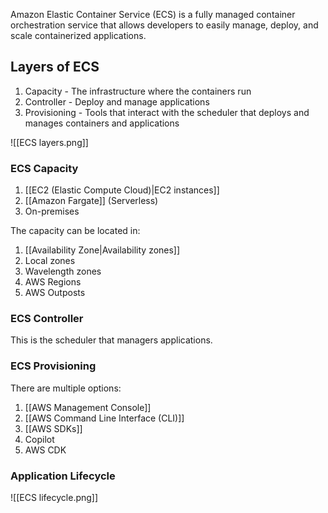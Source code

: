 Amazon Elastic Container Service (ECS) is a fully managed container orchestration service that allows developers to easily manage, deploy, and scale containerized applications.

## Layers of ECS

1. Capacity - The infrastructure where the containers run
2. Controller - Deploy and manage applications
3. Provisioning - Tools that interact with the scheduler that deploys and manages containers and applications

![[ECS layers.png]]
### ECS Capacity

1. [[EC2 (Elastic Compute Cloud)|EC2 instances]]
2. [[Amazon Fargate]] (Serverless)
3. On-premises

The capacity can be located in:

1. [[Availability Zone|Availability zones]]
2. Local zones
3. Wavelength zones
4. AWS Regions
5. AWS Outposts

### ECS Controller

This is the scheduler that managers applications.

### ECS Provisioning

There are multiple options:

1. [[AWS Management Console]]
2. [[AWS Command Line Interface (CLI)]]
3. [[AWS SDKs]]
4. Copilot
5. AWS CDK

### Application Lifecycle

![[ECS lifecycle.png]]